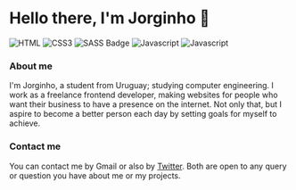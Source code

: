 # Hello there, I'm Jorginho 👋
![HTML](https://img.shields.io/badge/HTML5-000?style=for-the-badge&logo=html5&logoColor=white)
![CSS3](https://img.shields.io/badge/CSS3-000?style=for-the-badge&logo=css3&logoColor=white)
![SASS Badge](https://img.shields.io/badge/Sass-000?style=for-the-badge&logo=sass&logoColor=white)
![Javascript](https://img.shields.io/badge/JAVASCRIPT-black?style=for-the-badge&logo=javascript&logoColor=fff)
![Javascript](https://img.shields.io/badge/photoshop-black?style=for-the-badge&logo=adobephotoshop&logoColor=fff)

### About me

I'm Jorginho, a student from Uruguay; studying computer engineering. I work as a freelance frontend developer, making websites for people who want their business to have a presence on the internet. 
Not only that, but I aspire to become a better person each day by setting goals for myself to achieve.

### Contact me
You can contact me by Gmail or also by [Twitter](https://twitter.com/@SyrmYT). Both are open to any query or question you have about me or my projects.
